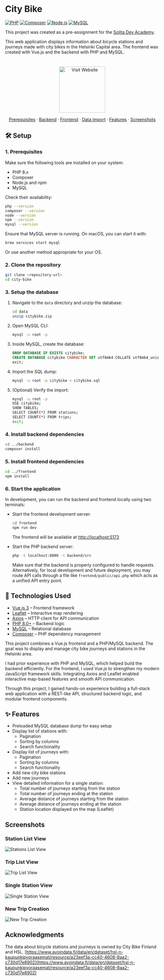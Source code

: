 # City Bike

[![PHP](https://img.shields.io/badge/PHP-8.x-blue?logo=php)](https://www.php.net/)
[![Composer](https://img.shields.io/badge/Composer-latest-orange?logo=composer)](https://getcomposer.org/)
[![Node.js](https://img.shields.io/badge/Node.js-LTS-green?logo=node.js)](https://nodejs.org/)
[![MySQL](https://img.shields.io/badge/MySQL-8.x-blue?logo=mysql)](https://www.mysql.com/)

This project was created as a pre-assignment for the [Solita Dev Academy](https://github.com/solita/dev-academy-2022-fall-exercise).

This web application displays information about bicycle stations and journeys made with city bikes in the Helsinki Capital area. The frontend was created with Vue.js and the backend with PHP and MySQL.

#

<p align="center">
  <a href="https://citybike.space">
    <img src="https://img.shields.io/badge/Visit-Website-blue" alt="Visit Website" width="150">
  </a>
</p>

<p align="center">
    <a href="#prerequisites">Prerequisites</a>
    ·
    <a href="#backend-setup-without-docker">Backend</a>
    ·
    <a href="#running-the-frontend">Frontend</a>
    ·
    <a href="#data-import">Data import</a>
    ·
    <a href="#features">Features</a>
    ·
    <a href="#screenshots">Screenshots</a>
  </p>

## 🛠️ Setup

### 1. Prerequisites

Make sure the following tools are installed on your system:

- PHP 8.x
- Composer
- Node.js and npm
- MySQL

Check their availability:

```bash
php --version
composer --version
node --version
npm --version
mysql --version
```

Ensure that MySQL server is running. On macOS, you can start it with:

```bash
brew services start mysql
```

Or use another method appropriate for your OS.

### 2. Clone the repository

```bash
git clone <repository-url>
cd city-bike
```

### 3. Setup the database

1. Navigate to the `data` directory and unzip the database:

   ```bash
   cd data
   unzip citybike.zip
   ```

2. Open MySQL CLI:

   ```bash
   mysql -u root -p
   ```

3. Inside MySQL, create the database:

   ```sql
   DROP DATABASE IF EXISTS citybike;
   CREATE DATABASE citybike CHARACTER SET utf8mb4 COLLATE utf8mb4_unicode_ci;
   exit;
   ```

4. Import the SQL dump:

   ```bash
   mysql -u root -p citybike < citybike.sql
   ```

5. (Optional) Verify the import:

   ```bash
   mysql -u root -p
   USE citybike;
   SHOW TABLES;
   SELECT COUNT(*) FROM stations;
   SELECT COUNT(*) FROM trips;
   exit;
   ```

### 4. Install backend dependencies

```bash
cd ../backend
composer install
```

### 5. Install frontend dependencies

```bash
cd ../frontend
npm install
```

### 6. Start the application

In development, you can run the backend and frontend locally using two terminals:

- Start the frontend development server:

  ```bash
  cd frontend
  npm run dev
  ```

  The frontend will be available at [http://localhost:5173](http://localhost:5173)

- Start the PHP backend server:

  ```bash
  php -S localhost:8080 -t backend/src
  ```

  Make sure that the backend is properly configured to handle requests.
  Alternatively, for local development and future deployment, you may route API calls through a file like `frontend/public/api.php` which acts as a unified API entry point.

## 🧰 Technologies Used

- [Vue.js 3](https://vuejs.org/) – Frontend framework
- [Leaflet](https://leafletjs.com/) – Interactive map rendering
- [Axios](https://axios-http.com/) – HTTP client for API communication
- [PHP 8.0+](https://www.php.net/) – Backend logic
- [MySQL](https://www.mysql.com/) – Relational database
- [Composer](https://getcomposer.org/) – PHP dependency management

This project combines a Vue.js frontend and a PHP/MySQL backend. The goal was to display and manage city bike journeys and stations in the Helsinki area.

I had prior experience with PHP and MySQL, which helped build the backend efficiently. For the frontend, I used Vue.js to strengthen my modern JavaScript framework skills. Integrating Axios and Leaflet enabled interactive map-based features and smooth API communication.

Through this project, I gained hands-on experience building a full-stack web application with a REST-like API, structured backend logic, and modular frontend components.

## ✨ Features

- Preloaded MySQL database dump for easy setup
- Display list of stations with:
  - Pagination
  - Sorting by columns
  - Search functionality
- Display list of journeys with:
  - Pagination
  - Sorting by columns
  - Search functionality
- Add new city bike stations
- Add new journeys
- View detailed information for a single station:
  - Total number of journeys starting from the station
  - Total number of journeys ending at the station
  - Average distance of journeys starting from the station
  - Average distance of journeys ending at the station
  - Station location displayed on the map (Leaflet)

## Screenshots

### Station List View

![Stations List View](media/stations.png)

### Trip List View

![Trip List View](media/trips.png)

### Single Station View

![Single Station View](media/station.png)

### New Trip Creation

![New Trip Creation](media/new-trip.png)

## Acknowledgments

The data about bicycle stations and journeys is owned by City Bike Finland and HSL. [https://www.avoindata.fi/data/en/dataset/hsl-n-kaupunkipyoraasemat/resource/a23eef3a-cc40-4608-8aa2-c730d17e8902](https://www.avoindata.fi/data/en/dataset/hsl-n-kaupunkipyoraasemat/resource/a23eef3a-cc40-4608-8aa2-c730d17e8902)

